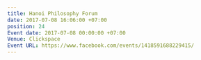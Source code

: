 ```yaml
---
title: Hanoi Philosophy Forum
date: 2017-07-08 16:06:00 +07:00
position: 24
Event date: 2017-07-08 00:00:00 +07:00
Venue: Clickspace
Event URL: https://www.facebook.com/events/1418591688229415/
---
```


